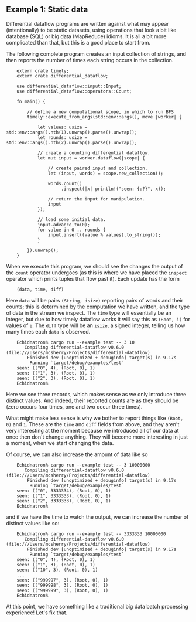 ## Example 1: Static data

Differential dataflow programs are written against what may appear (intentionally) to be static datasets, using operations that look a bit like database (SQL) or big data (MapReduce) idioms. It is all a bit more complicated than that, but this is a good place to start from.

The following complete program creates an input collection of strings, and then reports the number of times each string occurs in the collection.

```rust,no_run
    extern crate timely;
    extern crate differential_dataflow;

    use differential_dataflow::input::Input;
    use differential_dataflow::operators::Count;

    fn main() {

        // define a new computational scope, in which to run BFS
        timely::execute_from_args(std::env::args(), move |worker| {

            let values: usize = std::env::args().nth(1).unwrap().parse().unwrap();
            let rounds: usize = std::env::args().nth(2).unwrap().parse().unwrap();

            // create a counting differential dataflow.
            let mut input = worker.dataflow(|scope| {

                // create paired input and collection.
                let (input, words) = scope.new_collection();

                words.count()
                     .inspect(|x| println!("seen: {:?}", x));

                // return the input for manipulation.
                input
            });

            // load some initial data.
            input.advance_to(0);
            for value in 0 .. rounds {
                input.insert((value % values).to_string());
            }

        }).unwrap();
    }
```

When we execute this program, we should see the changes the output of the `count` operator undergoes (as this is where we have placed the `inspect` operator which prints tuples that flow past it). Each update has the form

        (data, time, diff)

Here `data` will be pairs `(String, isize)` reporting pairs of words and their counts; this is determined by the computation we have written, and the type of data in the stream we inspect. The `time` type will essentially be an integer, but due to how timely dataflow works it will say this as `(Root, i)` for values of `i`. The `diff` type will be an `isize`, a signed integer, telling us how many times each `data` is observed.

        Echidnatron% cargo run --example test -- 3 10
           Compiling differential-dataflow v0.6.0 (file:///Users/mcsherry/Projects/differential-dataflow)
            Finished dev [unoptimized + debuginfo] target(s) in 9.17s
             Running `target/debug/examples/test`
        seen: (("0", 4), (Root, 0), 1)
        seen: (("1", 3), (Root, 0), 1)
        seen: (("2", 3), (Root, 0), 1)
        Echidnatron%

Here we see three records, which makes sense as we only introduce three distinct values. And indeed, their reported counts are as they should be (zero occurs four times, one and two occur three times).

What might make less sense is why we bother to report things like `(Root, 0)` and `1`. These are the `time` and `diff` fields from above, and they aren't very interesting at the moment because we introduced all of our data at once then don't change anything. They will become more interesting in just a moment, when we start changing the data.

Of course, we can also increase the amount of data like so

        Echidnatron% cargo run --example test -- 3 10000000
           Compiling differential-dataflow v0.6.0 (file:///Users/mcsherry/Projects/differential-dataflow)
            Finished dev [unoptimized + debuginfo] target(s) in 9.17s
             Running `target/debug/examples/test`
        seen: (("0", 3333334), (Root, 0), 1)
        seen: (("1", 3333333), (Root, 0), 1)
        seen: (("2", 3333333), (Root, 0), 1)
        Echidnatron%

and if we have the time to watch the output, we can increase the number of distinct values like so:

        Echidnatron% cargo run --example test -- 3333333 10000000
           Compiling differential-dataflow v0.6.0 (file:///Users/mcsherry/Projects/differential-dataflow)
            Finished dev [unoptimized + debuginfo] target(s) in 9.17s
             Running `target/debug/examples/test`
        seen: (("0", 4), (Root, 0), 1)
        seen: (("1", 3), (Root, 0), 1)
        seen: (("10", 3), (Root, 0), 1)
        ...
        seen: (("999997", 3), (Root, 0), 1)
        seen: (("999998", 3), (Root, 0), 1)
        seen: (("999999", 3), (Root, 0), 1)
        Echidnatron%

At this point, we have something like a traditional big data batch processing experience! Let's fix that.